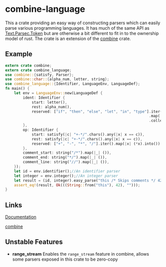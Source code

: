 # combine-language
This a crate providing an easy way of constructing parsers which can easily parse various programming languages. It has much of the same API as [Text.Parsec.Token](http://hackage.haskell.org/package/parsec-3.1.9/docs/Text-Parsec-Token.html) but are otherwise a bit different to fit in to the ownership model of rust. The crate is an extension of the [combine](https://github.com/Marwes/combine) crate.

## Example
```rust
extern crate combine;
extern crate combine_language;
use combine::{satisfy, Parser};
use combine::char::{alpha_num, letter, string};
use combine_language::{Identifier, LanguageEnv, LanguageDef};
fn main() {
    let env = LanguageEnv::new(LanguageDef {
        ident: Identifier {
            start: letter(),
            rest: alpha_num(),
            reserved: ["if", "then", "else", "let", "in", "type"].iter()
                                                                 .map(|x| (*x).into())
                                                                 .collect(),
        },
        op: Identifier {
            start: satisfy(|c| "+-*/".chars().any(|x| x == c)),
            rest: satisfy(|c| "+-*/".chars().any(|x| x == c)),
            reserved: ["+", "-", "*", "/"].iter().map(|x| (*x).into()).collect()
        },
        comment_start: string("/*").map(|_| ()),
        comment_end: string("*/").map(|_| ()),
        comment_line: string("//").map(|_| ()),
    });
    let id = env.identifier();//An identifier parser
    let integer = env.integer();//An integer parser
    let result = (id, integer).easy_parse("this /* Skips comments */ 42");
    assert_eq!(result, Ok(((String::from("this"), 42), "")));
}
```

## Links

[Documentation](https://marwes.github.io/combine-language/combine_language/index.html)

[combine](https://github.com/Marwes/combine)

## Unstable Features


* __range_stream__ Enables the `range_stream` feature in combine, allows some parsers exposed in this crate to be zero-copy
